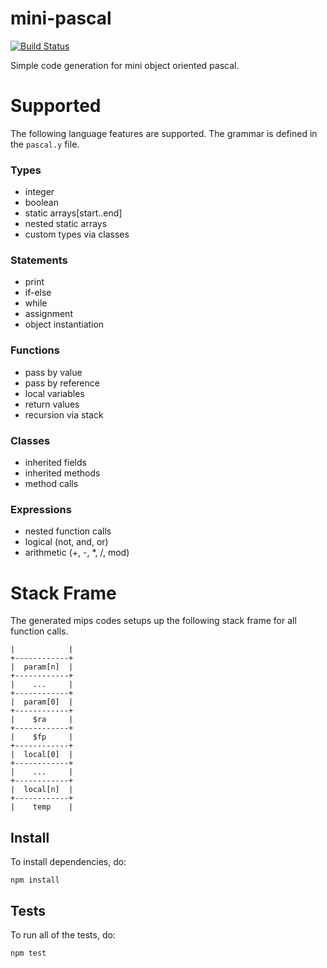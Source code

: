 # mini-pascal

[![Build Status](https://travis-ci.org/djblue/mini-pascal-code-generation.svg)](https://travis-ci.org/djblue/mini-pascal-code-generation)

Simple code generation for mini object oriented pascal.

# Supported

The following language features are supported. The grammar is defined in the
`pascal.y` file.

### Types

- integer
- boolean
- static arrays[start..end]
- nested static arrays
- custom types via classes

### Statements

- print
- if-else
- while
- assignment
- object instantiation

### Functions

- pass by value
- pass by reference
- local variables
- return values
- recursion via stack

### Classes

- inherited fields
- inherited methods
- method calls

### Expressions

- nested function calls
- logical (not, and, or)
- arithmetic (+, -, \*, /, mod)


# Stack Frame

The generated mips codes setups up the following stack frame for all function
calls.

```
|            |
+------------+
|  param[n]  |
+------------+
|    ...     |
+------------+
|  param[0]  |
+------------+
|    $ra     |
+------------+
|    $fp     |
+------------+
|  local[0]  |
+------------+
|    ...     |
+------------+
|  local[n]  |
+------------+
|    temp    |
```


## Install

To install dependencies, do:

    npm install

## Tests

To run all of the tests, do:

    npm test
